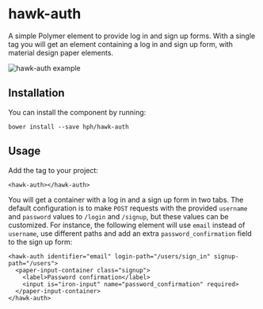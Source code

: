 # hawk-auth

A simple Polymer element to provide log in and sign up forms. With a single tag
you will get an element containing a log in and sign up form, with material
design paper elements.

![hawk-auth example](http://i.imgur.com/xdXy35g.png)

## Installation

You can install the component by running:

    bower install --save hph/hawk-auth

## Usage

Add the tag to your project:

    <hawk-auth></hawk-auth>

You will get a container with a log in and a sign up form in two tabs. The
default configuration is to make `POST` requests with the provided `username`
and `password` values to `/login` and `/signup`, but these values can be
customized. For instance, the following element will use `email` instead of
`username`, use different paths and add an extra `password_confirmation` field
to the sign up form:

    <hawk-auth identifier="email" login-path="/users/sign_in" signup-path="/users">
      <paper-input-container class="signup">
        <label>Password confirmation</label>
        <input is="iron-input" name="password_confirmation" required>
      </paper-input-container>
    </hawk-auth>
